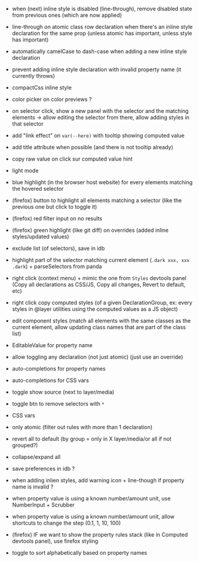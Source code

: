 - when (next) inline style is disabled (line-through), remove disabled state
  from previous ones (which are now applied)
- line-through on atomic class row declaration when there's an inline style
  declaration for the same prop (unless atomic has important, unless style has
  important)
- automatically camelCase to dash-case when adding a new inline style
  declaration
- prevent adding inline style declaration with invalid property name (it
  currently throws)

- compactCss inline style
- color picker on color previews ?
- on selector click, show a new panel with the selector and the matching
  elements -> allow editing the selector from there, allow adding styles in that
  selector

- add "link effect" on `var(--here)` with tooltip showing computed value
- add title attribute when possible (and there is not tooltip already)
- copy raw value on click sur computed value hint
- light mode
- blue highlight (in the browser host website) for every elements matching the
  hovered selector
- (firefox) button to highlight all elements matching a selector (like the
  previous one but click to toggle it)
- (firefox) red filter input on no results
- (firefox) green highlight (like git diff) on overrides (added inline
  styles/updated values)

- exclude list (of selectors), save in idb
- highlight part of the selector matching current element
  (`.dark xxx, xxx .dark`) + parseSelectors from panda
- right click (context menu) + mimic the one from `Styles` devtools panel (Copy
  all declarations as CSS/JS, Copy all changes, Revert to default, etc)
- right click copy computed styles (of a given DeclarationGroup, ex: every
  styles in @layer utilities using the computed values as a JS object)
- edit component styles (match all elements with the same classes as the current
  element, allow updating class names that are part of the class list)
- EditableValue for property name
- allow toggling any declaration (not just atomic) (just use an override)
- auto-completions for property names
- auto-completions for CSS vars
- toggle show source (next to layer/media)
- toggle btn to remove selectors with `*`
- CSS vars
- only atomic (filter out rules with more than 1 declaration)
- revert all to default (by group = only in X layer/media/or all if not
  grouped?)
- collapse/expand all
- save preferences in idb ?
- when adding inlien styles, add warning icon + line-though if property name is
  invalid ?
- when property value is using a known number/amount unit, use NumberInput +
  Scrubber
- when property value is using a known number/amount unit, allow shortcuts to
  change the step (0.1, 1, 10, 100)
- (firefox) IF we want to show the property rules stack (like in Computed
  devtools panel), use firefox styling
- toggle to sort alphabetically based on property names
